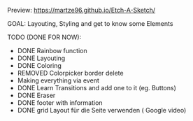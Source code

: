 Preview: https://martze96.github.io/Etch-A-Sketch/

GOAL: Layouting, Styling and get to know some Elements

TODO (DONE FOR NOW):
- DONE Rainbow function
- DONE Layouting
- DONE Coloring
- REMOVED Colorpicker border delete
- Making everything via event
- DONE Learn Transitions and add one to it (eg. Buttons)
- DONE  Eraser
- DONE footer with information
- DONE grid Layout für die Seite verwenden ( Google video)

